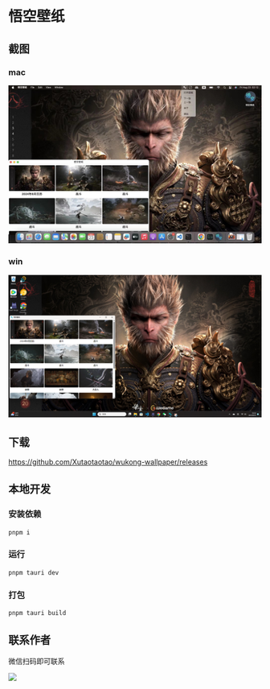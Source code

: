 # 悟空壁纸

## 截图

### mac

![mac](./screenshot/mac.jpg)

### win

![win](./screenshot/win.png)

## 下载

https://github.com/Xutaotaotao/wukong-wallpaper/releases

## 本地开发

### 安装依赖

```bash
pnpm i
```

### 运行


```bash
pnpm tauri dev
```

### 打包

```bash
pnpm tauri build
```
## 联系作者

微信扫码即可联系

<img src="https://xutaotaotao.github.io/wx_qr.jpg" />